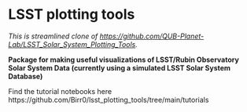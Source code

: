 # LSST plotting tools

<i>This is streamlined clone of <href>https://github.com/QUB-Planet-Lab/LSST_Solar_System_Plotting_Tools</href>.</i>

<b>Package for making useful visualizations of LSST/Rubin Observatory Solar System Data (currently using a simulated LSST Solar System Database)</b>

<p>Find the tutorial notebooks here <href>https://github.com/Birr0/lsst_plotting_tools/tree/main/tutorials</href></p>